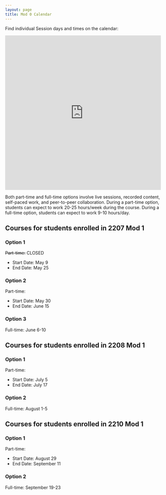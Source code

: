 ```yaml
---
layout: page
title: Mod 0 Calendar
---
```


Find individual Session days and times on the calendar: 

<iframe src="https://calendar.google.com/calendar/embed?src=casimircreative.com_12p4693hmer1orcepp74vg77pg%40group.calendar.google.com&ctz=America%2FDenver" style="border: 0" width="100%" height="500" frameborder="0" scrolling="yes"></iframe>

Both part-time and full-time options involve live sessions, recorded content, self-paced work, and peer-to-peer collaboration. During a part-time option, students can expect to work 20-25 hours/week during the course. During a full-time option, students can expect to work 9-10 hours/day.

## Courses for students enrolled in 2207 Mod 1
### Option 1

~~Part-time:~~ CLOSED
- Start Date: May 9
- End Date: May 25

### Option 2

Part-time:
- Start Date: May 30
- End Date: June 15

### Option 3

Full-time: June 6-10

## Courses for students enrolled in 2208 Mod 1
### Option 1

Part-time:
- Start Date: July 5
- End Date: July 17

### Option 2

Full-time: August 1-5

## Courses for students enrolled in 2210 Mod 1
### Option 1

Part-time:
- Start Date: August 29
- End Date: September 11

### Option 2

Full-time: September 19-23

<br>
<br>
<br>
<br>